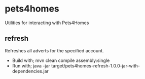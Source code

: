 # pets4homes
Utilities for interacting with Pets4Homes

## refresh
Refreshes all adverts for the specified account.

* Build with;
        mvn clean compile assembly:single
* Run with;
        java -jar target/pets4homes-refresh-1.0.0-jar-with-dependencies.jar <emailAddress> <password>
